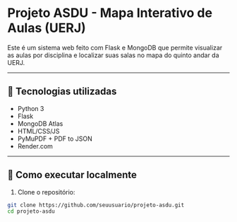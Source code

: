 # Projeto ASDU - Mapa Interativo de Aulas (UERJ)

Este é um sistema web feito com Flask e MongoDB que permite visualizar as aulas por disciplina e localizar suas salas no mapa do quinto andar da UERJ.

---

## 🔧 Tecnologias utilizadas

- Python 3
- Flask
- MongoDB Atlas
- HTML/CSS/JS
- PyMuPDF + PDF to JSON
- Render.com

---

## 🚀 Como executar localmente

1. Clone o repositório:

```bash
git clone https://github.com/seuusuario/projeto-asdu.git
cd projeto-asdu
